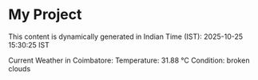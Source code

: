 # My Project

This content is dynamically generated in Indian Time (IST): 2025-10-25 15:30:25 IST


Current Weather in Coimbatore:
Temperature: 31.88 °C
Condition: broken clouds
